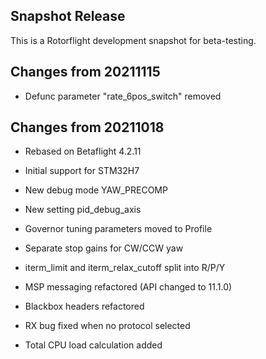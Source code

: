 ## Snapshot Release

This is a Rotorflight development snapshot for beta-testing.

## Changes from 20211115

- Defunc parameter "rate_6pos_switch" removed

## Changes from 20211018

- Rebased on Betaflight 4.2.11

- Initial support for STM32H7

- New debug mode YAW_PRECOMP

- New setting pid_debug_axis

- Governor tuning parameters moved to Profile

- Separate stop gains for CW/CCW yaw

- iterm_limit and iterm_relax_cutoff split into R/P/Y

- MSP messaging refactored (API changed to 11.1.0)

- Blackbox headers refactored

- RX bug fixed when no protocol selected

- Total CPU load calculation added
